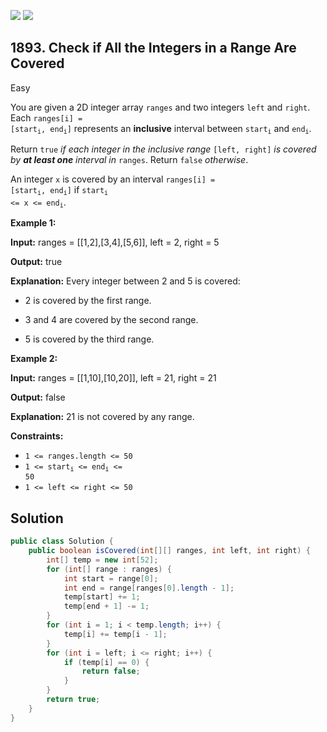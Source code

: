[![](https://img.shields.io/github/stars/javadev/LeetCode-in-Java?label=Stars&style=flat-square)](https://github.com/javadev/LeetCode-in-Java)
[![](https://img.shields.io/github/forks/javadev/LeetCode-in-Java?label=Fork%20me%20on%20GitHub%20&style=flat-square)](https://github.com/javadev/LeetCode-in-Java/fork)

## 1893\. Check if All the Integers in a Range Are Covered

Easy

You are given a 2D integer array `ranges` and two integers `left` and `right`. Each <code>ranges[i] = [start<sub>i</sub>, end<sub>i</sub>]</code> represents an **inclusive** interval between <code>start<sub>i</sub></code> and <code>end<sub>i</sub></code>.

Return `true` _if each integer in the inclusive range_ `[left, right]` _is covered by **at least one** interval in_ `ranges`. Return `false` _otherwise_.

An integer `x` is covered by an interval <code>ranges[i] = [start<sub>i</sub>, end<sub>i</sub>]</code> if <code>start<sub>i</sub> <= x <= end<sub>i</sub></code>.

**Example 1:**

**Input:** ranges = \[\[1,2],[3,4],[5,6]], left = 2, right = 5

**Output:** true

**Explanation:** Every integer between 2 and 5 is covered:

- 2 is covered by the first range.

- 3 and 4 are covered by the second range.

- 5 is covered by the third range. 

**Example 2:**

**Input:** ranges = \[\[1,10],[10,20]], left = 21, right = 21

**Output:** false

**Explanation:** 21 is not covered by any range. 

**Constraints:**

*   `1 <= ranges.length <= 50`
*   <code>1 <= start<sub>i</sub> <= end<sub>i</sub> <= 50</code>
*   `1 <= left <= right <= 50`

## Solution

```java
public class Solution {
    public boolean isCovered(int[][] ranges, int left, int right) {
        int[] temp = new int[52];
        for (int[] range : ranges) {
            int start = range[0];
            int end = range[ranges[0].length - 1];
            temp[start] += 1;
            temp[end + 1] -= 1;
        }
        for (int i = 1; i < temp.length; i++) {
            temp[i] += temp[i - 1];
        }
        for (int i = left; i <= right; i++) {
            if (temp[i] == 0) {
                return false;
            }
        }
        return true;
    }
}
```